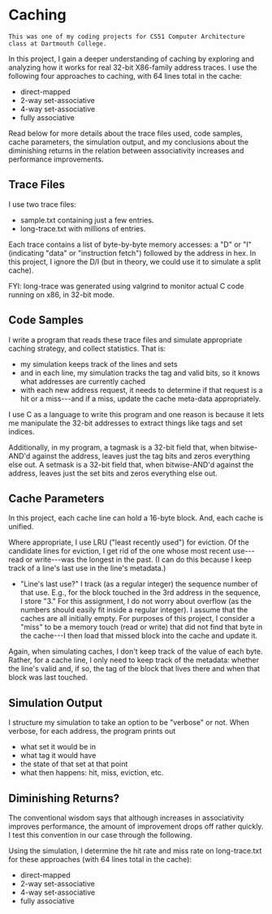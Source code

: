 # Caching
`This was one of my coding projects for CS51 Computer Architecture class at Dartmouth College.`

In this project, I gain a deeper understanding of caching by exploring and analyzing how it works for real 32-bit X86-family address traces. I use the following four approaches to caching, with 64 lines total in the cache:

- direct-mapped
- 2-way set-associative
- 4-way set-associative
- fully associative

Read below for more details about the trace files used, code samples, cache parameters, the simulation output, and my conclusions about the diminishing returns in the relation between associativity increases and performance improvements.

## Trace Files
I use two trace files:

- sample.txt containing just a few entries.
- long-trace.txt with millions of entries.

Each trace contains a list of byte-by-byte memory accesses: a "D" or "I" (indicating "data" or "instruction fetch") followed by the address in hex. In this project, I ignore the D/I (but in theory, we could use it to simulate a split cache).

FYI: long-trace was generated using valgrind to monitor actual C code running on x86, in 32-bit mode.

## Code Samples
I write a program that reads these trace files and simulate appropriate caching strategy, and collect statistics. That is:

- my simulation keeps track of the lines and sets
- and in each line, my simulation tracks the tag and valid bits, so it knows what addresses are currently cached
- with each new address request, it needs to determine if that request is a hit or a miss---and if a miss, update the cache meta-data appropriately.

I use C as a language to write this program and one reason is because it lets me manipulate the 32-bit addresses to extract things like tags and set indices.

Additionally, in my program, a tagmask is a 32-bit field that, when bitwise-AND'd against the address, leaves just the tag bits and zeros everything else out.
A setmask is a 32-bit field that, when bitwise-AND'd against the address, leaves just the set bits and zeros everything else out.

## Cache Parameters
In this project, each cache line can hold a 16-byte block. And, each cache is unified.

Where appropriate, I use LRU ("least recently used") for eviction. Of the candidate lines for eviction, I get rid of the one whose most recent use---read or write---was the longest in the past. (I can do this because I keep track of a line's last use in the line's metadata.)

- "Line's last use?" I track (as a regular integer) the sequence number of that use.  E.g., for the block touched in the 3rd address in the sequence, I store "3."   For this assignment, I do not worry about overflow (as the numbers should easily fit inside a regular integer).
I assume that the caches are all initially empty. For purposes of this project, I consider a "miss" to be a memory touch (read or write) that did not find that byte in the cache---I then load that missed block into the cache and update it.

Again, when simulating caches, I don't keep track of the value of each byte. Rather, for a cache line, I only need to keep track of the metadata: whether the line's valid and, if so, the tag of the block that lives there and when that block was last touched.

## Simulation Output
I structure my simulation to take an option to be "verbose" or not. When verbose, for each address, the program prints out

- what set it would be in
- what tag it would have
- the state of that set at that point
- what then happens: hit, miss, eviction, etc.  

## Diminishing Returns?
The conventional wisdom says that although increases in associativity improves performance, the amount of improvement drops off rather quickly. I test this convention in our case through the following.

Using the simulation, I determine the hit rate and miss rate on long-trace.txt for these approaches (with 64 lines total in the cache):
- direct-mapped
- 2-way set-associative  
- 4-way set-associative
- fully associative
